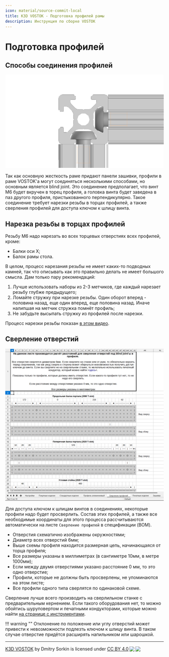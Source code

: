 ```yaml
---
icon: material/source-commit-local
title: K3D VOSTOK - Подготовка профилей рамы
description: Инструкция по сборке VOSTOK
---
```


# Подготовка профилей

## Способы соединения профилей

![blind joint](./pics/profile_preparation/blind_joint.png)

Так как основную жесткость раме придают панели зашивки, профили в раме VOSTOK'а могут соединяться несколькими способами, но основным является blind joint. Это соединение предполагает, что винт М6 будет вкручен в торец профиля, а головка винта будет заведена в паз другого профиля, пристыкованного перпендикулярно. Такое соединение требует нарезки резьбы в торцах профилей, а также сверления профилей для доступа ключом к шлицу винта.

## Нарезка резьбы в торцах профилей

Резьбу М6 надо нарезать во всех торцевых отверстиях всех профилей, кроме:

- Балки оси Х;
- Балок рамы стола.

В целом, процесс нарезания резьбы не имеет каких-то подводных камней, так что описывать как это правильно делать не имеет большого смысла. Дам только пару рекомендаций:

1. Лучше использовать наборы из 2-3 метчиков, где каждый нарезает резьбу глубже предыдущего;
2. Ломайте стружку при нарезке резьбы. Один оборот вперед - половина назад, еще один вперед, еще половина назад. Иначе налипшая на метчик стружка помнёт профиль;
3. Не забудьте высыпать стружку из профилей после нарезки.

Процесс нарезки резьбы показан [в этом видео](https://youtu.be/7GxtSSZW7pc?t=55).

## Сверление отверcтий 

![Holes page](./pics/profile_preparation/holes_page.png)

Для доступа ключом к шлицам винтов в соединениях, некоторые профили надо будет просверлить. Состав этих профилей, а также все необходимые координаты для этого процесса рассчитываются автоматически на листе `Сверление профилей` в спецификации (BOM). 

- Отверстия схематично изображены окружностями;
- Диаметр всех отверстий 6мм;
- Выше схемы профиля находится размерная цепь, начинающаяся от торца профиля;
- Все размеры указаны в миллиметрах (в сантиметре 10мм, в метре 1000мм);
- Если между двумя отверстиями указано расстояние 0 мм, то это одно отверстие;
- Профили, которые не должны быть просверлены, не упоминаются на этом листе;
- Все профили одного типа сверлятся по одинаковой схеме.

Сверление лучше всего производить на сверлильном станке с предварительным кернением. Если такого оборудования нет, то можно обойтись шуруповертом и печатными кондукторами, которые можно найти [на странице с инструментами](./tools.md).

!!! warning ""
    Отклонение по положение или углу отверстий может привести к невозможности подлезть ключом к шлицу винта. В таком случае отверстие придётся расширять напильником или шарошкой.

---

<p xmlns:cc="http://creativecommons.org/ns#" xmlns:dct="http://purl.org/dc/terms/"><a property="dct:title" rel="cc:attributionURL" href="https://k3d.tech/vostok/">K3D VOSTOK</a> by <span property="cc:attributionName">Dmitry Sorkin</span> is licensed under <a href="http://creativecommons.org/licenses/by/4.0/?ref=chooser-v1" target="_blank" rel="license noopener noreferrer" style="display:inline-block;">CC BY 4.0<img style="height:22px!important;margin-left:3px;vertical-align:text-bottom;" src="https://mirrors.creativecommons.org/presskit/icons/cc.svg?ref=chooser-v1"><img style="height:22px!important;margin-left:3px;vertical-align:text-bottom;" src="https://mirrors.creativecommons.org/presskit/icons/by.svg?ref=chooser-v1"></a></p>